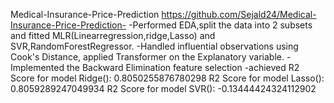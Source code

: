 Medical-Insurance-Price-Prediction
https://github.com/Sejald24/Medical-Insurance-Price-Prediction-
-Performed EDA,split the data into 2 subsets and fitted MLR(Linearregression,ridge,Lasso) and SVR,RandomForestRegressor.
-Handled influential observations using Cook's Distance, applied Transformer on the Explanatory variable.
-Implemented the Backward Elimination feature selection
-achieved R2 Score for model Ridge(): 0.8050255876780298
          R2 Score for model Lasso(): 0.8059289247049934
          R2 Score for model SVR(): -0.13444424324112902
